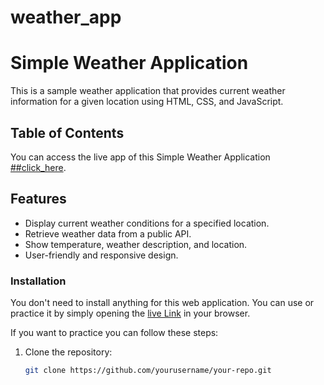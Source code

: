 # weather_app
# Simple Weather Application

This is a sample weather application that provides current weather information for a given location using HTML, CSS, and JavaScript.

## Table of Contents


You can access the live app of this Simple Weather Application [ ##click_here](https://shahin-ahmed86.github.io/weather_app/).

## Features

- Display current weather conditions for a specified location.
- Retrieve weather data from a public API.
- Show temperature, weather description, and location.
- User-friendly and responsive design.


### Installation

You don't need to install anything for this web application. You can use or practice it by simply opening the [live Link](https://shahin-ahmed86.github.io/weather_app/) in your browser.

If you want to practice you can follow these steps:

1. Clone the repository:

   ```bash
   git clone https://github.com/yourusername/your-repo.git
